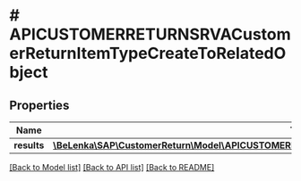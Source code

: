 # # APICUSTOMERRETURNSRVACustomerReturnItemTypeCreateToRelatedObject

## Properties

Name | Type | Description | Notes
------------ | ------------- | ------------- | -------------
**results** | [**\BeLenka\SAP\CustomerReturn\Model\APICUSTOMERRETURNSRVACustomerReturnItemRelatedObjTypeCreate[]**](APICUSTOMERRETURNSRVACustomerReturnItemRelatedObjTypeCreate.md) |  | [optional]

[[Back to Model list]](../../README.md#models) [[Back to API list]](../../README.md#endpoints) [[Back to README]](../../README.md)
